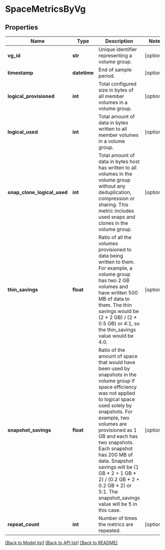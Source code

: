 # SpaceMetricsByVg

## Properties
Name | Type | Description | Notes
------------ | ------------- | ------------- | -------------
**vg_id** | **str** | Unique identifier representing a volume group. | [optional] 
**timestamp** | **datetime** | End of sample period. | [optional] 
**logical_provisioned** | **int** | Total configured size in bytes of all member volumes in a volume group. | [optional] 
**logical_used** | **int** | Total amount of data in bytes written to all member volumes in a volume group. | [optional] 
**snap_clone_logical_used** | **int** | Total amount of data in bytes host has written to all volumes in the volume group without any deduplication, compression or sharing. This metric includes used snaps and clones in the volume group. | [optional] 
**thin_savings** | **float** | Ratio of all the volumes provisioned to data being written to them. For example, a volume group has two 2 GB volumes and have written 500 MB of data to them. The thin savings would be (2 * 2 GB) / (2 * 0.5 GB) or 4:1, so the thin_savings value would be 4.0. | [optional] 
**snapshot_savings** | **float** | Ratio of the amount of space that would have been used by snapshots in the volume group if space efficiency was not applied to logical space used solely by snapshots. For example, two volumes are provisioned as 1 GB and each has two snapshots. Each snapshot has 200 MB of data. Snapshot savings will be (1 GB * 2 + 1 GB * 2) / (0.2 GB * 2 + 0.2 GB * 2) or 5:1. The snapshot_savings value will be 5 in this case. | [optional] 
**repeat_count** | **int** | Number of times the metrics are repeated. | [optional] 

[[Back to Model list]](../README.md#documentation-for-models) [[Back to API list]](../README.md#documentation-for-api-endpoints) [[Back to README]](../README.md)


